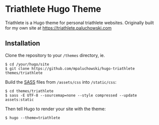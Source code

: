 # Triathlete Hugo Theme

Triathlete is a Hugo theme for personal triathlete websites. Originally built for my own site at https://triathlete.paluchowski.com

## Installation

Clone the repository to your `/themes` directory, ie.

```shell
$ cd /your/hugo/site
$ git clone https://github.com/mpaluchowski/hugo-triathlete themes/triathlete
```

Build the [SASS](http://sass-lang.com/) files from `/assets/css` into `/static/css`:

```shell
$ cd themes/triathlete
$ sass -E UTF-8 --sourcemap=none --style compressed --update assets:static
```

Then tell Hugo to render your site with the theme:

```shell
$ hugo --theme=triathlete
```
